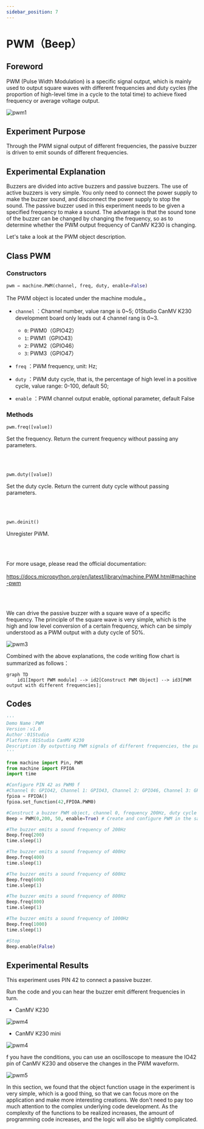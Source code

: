 ```yaml
---
sidebar_position: 7
---
```


# PWM（Beep）

## Foreword
PWM (Pulse Width Modulation) is a specific signal output, which is mainly used to output square waves with different frequencies and duty cycles (the proportion of high-level time in a cycle to the total time) to achieve fixed frequency or average voltage output.

![pwm1](./img/pwm/pwm1.gif)


## Experiment Purpose
Through the PWM signal output of different frequencies, the passive buzzer is driven to emit sounds of different frequencies.

## Experimental Explanation

Buzzers are divided into active buzzers and passive buzzers. The use of active buzzers is very simple. You only need to connect the power supply to make the buzzer sound, and disconnect the power supply to stop the sound. The passive buzzer used in this experiment needs to be given a specified frequency to make a sound. The advantage is that the sound tone of the buzzer can be changed by changing the frequency, so as to determine whether the PWM output frequency of CanMV K230 is changing.

Let's take a look at the PWM object description.

## Class PWM

### Constructors
```python
pwm = machine.PWM(channel, freq, duty, enable=False)
```
The PWM object is located under the machine module.。

- `channel` ：Channel number, value range is 0~5; 01Studio CanMV K230 development board only leads out 4 channel rang is 0~3.

    - `0`: PWM0（GPIO42）
    - `1`: PWM1（GPIO43）
    - `2`: PWM2（GPIO46）
    - `3`: PWM3（GPIO47）
    
- `freq` ：PWM frequency, unit: Hz;
- `duty` ：PWM duty cycle, that is, the percentage of high level in a positive cycle, value range: 0-100, default 50;
- `enable` ：PWM channel output enable, optional parameter, default False

### Methods
```python
pwm.freq([value])
```
Set the frequency. Return the current frequency without passing any parameters.

<br></br>

```python
pwm.duty([value])
```
Set the duty cycle. Return the current duty cycle without passing parameters.

<br></br>

```python
pwn.deinit()
```
Unregister PWM.

<br></br>


For more usage, please read the official documentation:<br></br>
https://docs.micropython.org/en/latest/library/machine.PWM.html#machine-pwm

<br></br>


We can drive the passive buzzer with a square wave of a specific frequency. The principle of the square wave is very simple, which is the high and low level conversion of a certain frequency, which can be simply understood as a PWM output with a duty cycle of 50%.

![pwm3](./img/pwm/pwm3.png)

Combined with the above explanations, the code writing flow chart is summarized as follows：

```mermaid
graph TD
    id1[Import PWM module] --> id2[Construct PWM Object] --> id3[PWM output with different frequencies];
```

## Codes

```python
'''
Demo Name：PWM
Version：v1.0
Author：01Studio
Platform：01Studio CanMV K230
Description：By outputting PWM signals of different frequencies, the passive buzzer is driven to emit sounds of different frequencies.
'''

from machine import Pin, PWM
from machine import FPIOA
import time

#Configure PIN 42 as PWM0 f
#Channel 0: GPIO42, Channel 1: GPIO43, Channel 2: GPIO46, Channel 3: GPIO47,
fpioa = FPIOA()
fpioa.set_function(42,FPIOA.PWM0)

#Construct a buzzer PWM object, channel 0, frequency 200Hz, duty cycle 50%, and enable output by default
Beep = PWM(0,200, 50, enable=True) # Create and configure PWM in the same statement, with a duty cycle of 50%

#The buzzer emits a sound frequency of 200Hz
Beep.freq(200)
time.sleep(1)

#The buzzer emits a sound frequency of 400Hz
Beep.freq(400)
time.sleep(1)

#The buzzer emits a sound frequency of 600Hz
Beep.freq(600)
time.sleep(1)

#The buzzer emits a sound frequency of 800Hz
Beep.freq(800)
time.sleep(1)

#The buzzer emits a sound frequency of 1000Hz
Beep.freq(1000)
time.sleep(1)

#Stop
Beep.enable(False)

```

## Experimental Results

This experiment uses PIN 42 to connect a passive buzzer.

Run the code and you can hear the buzzer emit different frequencies in turn.

- CanMV K230

![pwm4](./img/pwm/pwm4.png)

- CanMV K230 mini

![pwm4](./img/pwm/pwm4_1.png)

f you have the conditions, you can use an oscilloscope to measure the IO42 pin of CanMV K230 and observe the changes in the PWM waveform.

![pwm5](./img/pwm/pwm5.png)

In this section, we found that the object function usage in the experiment is very simple, which is a good thing, so that we can focus more on the application and make more interesting creations. We don't need to pay too much attention to the complex underlying code development. As the complexity of the functions to be realized increases, the amount of programming code increases, and the logic will also be slightly complicated.
